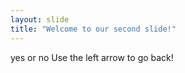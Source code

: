```yaml
---
layout: slide
title: "Welcome to our second slide!"
---
```

yes or no
Use the left arrow to go back!
